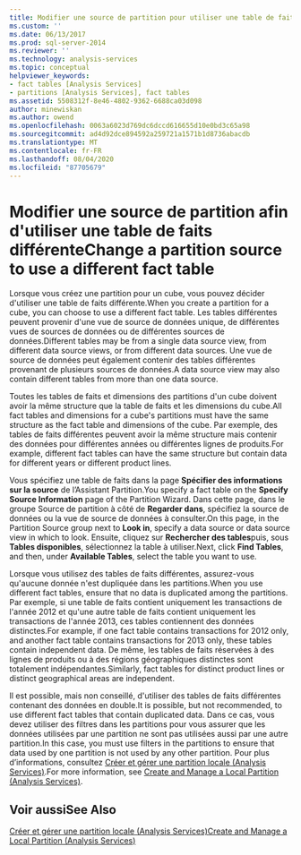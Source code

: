 ```yaml
---
title: Modifier une source de partition pour utiliser une table de faits différente | Microsoft Docs
ms.custom: ''
ms.date: 06/13/2017
ms.prod: sql-server-2014
ms.reviewer: ''
ms.technology: analysis-services
ms.topic: conceptual
helpviewer_keywords:
- fact tables [Analysis Services]
- partitions [Analysis Services], fact tables
ms.assetid: 5508312f-8e46-4802-9362-6688ca03d098
author: minewiskan
ms.author: owend
ms.openlocfilehash: 0063a6023d769dc6dccd616655d10e0bd3c65a98
ms.sourcegitcommit: ad4d92dce894592a259721a1571b1d8736abacdb
ms.translationtype: MT
ms.contentlocale: fr-FR
ms.lasthandoff: 08/04/2020
ms.locfileid: "87705679"
---
```

# <a name="change-a-partition-source-to-use-a-different-fact-table"></a><span data-ttu-id="71819-102">Modifier une source de partition afin d'utiliser une table de faits différente</span><span class="sxs-lookup"><span data-stu-id="71819-102">Change a partition source to use a different fact table</span></span>
  <span data-ttu-id="71819-103">Lorsque vous créez une partition pour un cube, vous pouvez décider d'utiliser une table de faits différente.</span><span class="sxs-lookup"><span data-stu-id="71819-103">When you create a partition for a cube, you can choose to use a different fact table.</span></span> <span data-ttu-id="71819-104">Les tables différentes peuvent provenir d'une vue de source de données unique, de différentes vues de sources de données ou de différentes sources de données.</span><span class="sxs-lookup"><span data-stu-id="71819-104">Different tables may be from a single data source view, from different data source views, or from different data sources.</span></span> <span data-ttu-id="71819-105">Une vue de source de données peut également contenir des tables différentes provenant de plusieurs sources de données.</span><span class="sxs-lookup"><span data-stu-id="71819-105">A data source view may also contain different tables from more than one data source.</span></span>  
  
 <span data-ttu-id="71819-106">Toutes les tables de faits et dimensions des partitions d'un cube doivent avoir la même structure que la table de faits et les dimensions du cube.</span><span class="sxs-lookup"><span data-stu-id="71819-106">All fact tables and dimensions for a cube's partitions must have the same structure as the fact table and dimensions of the cube.</span></span> <span data-ttu-id="71819-107">Par exemple, des tables de faits différentes peuvent avoir la même structure mais contenir des données pour différentes années ou différentes lignes de produits.</span><span class="sxs-lookup"><span data-stu-id="71819-107">For example, different fact tables can have the same structure but contain data for different years or different product lines.</span></span>  
  
 <span data-ttu-id="71819-108">Vous spécifiez une table de faits dans la page **Spécifier des informations sur la source** de l’Assistant Partition.</span><span class="sxs-lookup"><span data-stu-id="71819-108">You specify a fact table on the **Specify Source Information** page of the Partition Wizard.</span></span> <span data-ttu-id="71819-109">Dans cette page, dans le groupe Source de partition à côté de **Regarder dans**, spécifiez la source de données ou la vue de source de données à consulter.</span><span class="sxs-lookup"><span data-stu-id="71819-109">On this page, in the Partition Source group next to **Look in**, specify a data source or data source view in which to look.</span></span> <span data-ttu-id="71819-110">Ensuite, cliquez sur **Rechercher des tables**puis, sous **Tables disponibles**, sélectionnez la table à utiliser.</span><span class="sxs-lookup"><span data-stu-id="71819-110">Next, click **Find Tables**, and then, under **Available Tables**, select the table you want to use.</span></span>  
  
 <span data-ttu-id="71819-111">Lorsque vous utilisez des tables de faits différentes, assurez-vous qu'aucune donnée n'est dupliquée dans les partitions.</span><span class="sxs-lookup"><span data-stu-id="71819-111">When you use different fact tables, ensure that no data is duplicated among the partitions.</span></span> <span data-ttu-id="71819-112">Par exemple, si une table de faits contient uniquement les transactions de l'année 2012 et qu'une autre table de faits contient uniquement les transactions de l'année 2013, ces tables contiennent des données distinctes.</span><span class="sxs-lookup"><span data-stu-id="71819-112">For example, if one fact table contains transactions for 2012 only, and another fact table contains transactions for 2013 only, these tables contain independent data.</span></span> <span data-ttu-id="71819-113">De même, les tables de faits réservées à des lignes de produits ou à des régions géographiques distinctes sont totalement indépendantes.</span><span class="sxs-lookup"><span data-stu-id="71819-113">Similarly, fact tables for distinct product lines or distinct geographical areas are independent.</span></span>  
  
 <span data-ttu-id="71819-114">Il est possible, mais non conseillé, d'utiliser des tables de faits différentes contenant des données en double.</span><span class="sxs-lookup"><span data-stu-id="71819-114">It is possible, but not recommended, to use different fact tables that contain duplicated data.</span></span> <span data-ttu-id="71819-115">Dans ce cas, vous devez utiliser des filtres dans les partitions pour vous assurer que les données utilisées par une partition ne sont pas utilisées aussi par une autre partition.</span><span class="sxs-lookup"><span data-stu-id="71819-115">In this case, you must use filters in the partitions to ensure that data used by one partition is not used by any other partition.</span></span> <span data-ttu-id="71819-116">Pour plus d’informations, consultez [Créer et gérer une partition locale &#40;Analysis Services&#41;](create-and-manage-a-local-partition-analysis-services.md).</span><span class="sxs-lookup"><span data-stu-id="71819-116">For more information, see [Create and Manage a Local Partition &#40;Analysis Services&#41;](create-and-manage-a-local-partition-analysis-services.md).</span></span>  
  
## <a name="see-also"></a><span data-ttu-id="71819-117">Voir aussi</span><span class="sxs-lookup"><span data-stu-id="71819-117">See Also</span></span>  
 [<span data-ttu-id="71819-118">Créer et gérer une partition locale &#40;Analysis Services&#41;</span><span class="sxs-lookup"><span data-stu-id="71819-118">Create and Manage a Local Partition &#40;Analysis Services&#41;</span></span>](create-and-manage-a-local-partition-analysis-services.md)  
  
  
